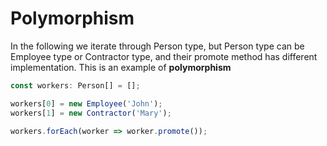 # Polymorphism

In the following we iterate through Person type, but Person type can be Employee type or Contractor type, and their promote method has different implementation.  This is an example of **polymorphism**

```typescript
const workers: Person[] = [];

workers[0] = new Employee('John');
workers[1] = new Contractor('Mary');

workers.forEach(worker => worker.promote());
```

